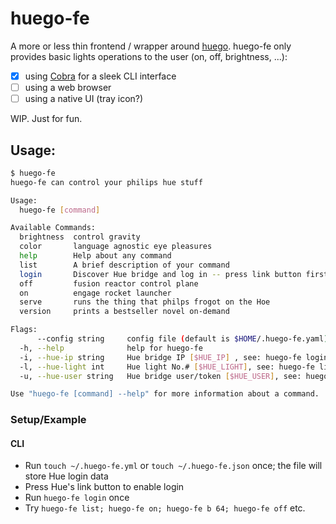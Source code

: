 # huego-fe

A more or less thin frontend / wrapper around [huego](https://github.com/amimof/huego).
huego-fe only provides basic lights operations to the user (on, off, brightness, ...):

- [x] using [Cobra](https://cobra.dev/) for a sleek CLI interface 
- [ ] using a web browser
- [ ] using a native UI (tray icon?)

WIP. Just for fun.

## Usage:

```bash
$ huego-fe
huego-fe can control your philips hue stuff

Usage:
  huego-fe [command]

Available Commands:
  brightness  control gravity
  color       language agnostic eye pleasures
  help        Help about any command
  list        A brief description of your command
  login       Discover Hue bridge and log in -- press link button first!
  off         fusion reactor control plane
  on          engage rocket launcher
  serve       runs the thing that philps frogot on the Hoe
  version     prints a bestseller novel on-demand

Flags:
      --config string     config file (default is $HOME/.huego-fe.yaml)
  -h, --help              help for huego-fe
  -i, --hue-ip string     Hue bridge IP [$HUE_IP] , see: huego-fe login -h
  -l, --hue-light int     Hue light No.# [$HUE_LIGHT], see: huego-fe list (default 1)
  -u, --hue-user string   Hue bridge user/token [$HUE_USER], see: huego-fe login -h

Use "huego-fe [command] --help" for more information about a command.
```

### Setup/Example

#### CLI

- Run `touch ~/.huego-fe.yml` or `touch ~/.huego-fe.json` once; the file will store Hue login data 
- Press Hue's link button to enable login
- Run `huego-fe login` once
- Try `huego-fe list; huego-fe on; huego-fe b 64; huego-fe off` etc.
